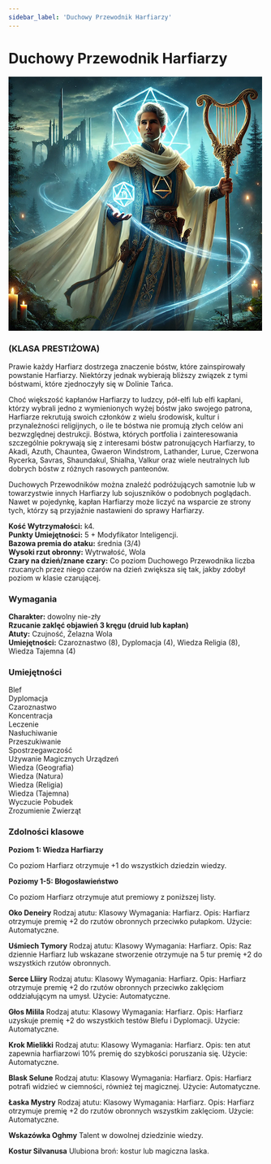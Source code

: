 ```yaml
---
sidebar_label: 'Duchowy Przewodnik Harfiarzy'
---
```



# Duchowy Przewodnik Harfiarzy

![duchowy przewodnik harfiarzy](../../static/img/wiki/wiki-klasy/harfiarz.png)

### (KLASA PRESTIŻOWA)
Prawie każdy Harfiarz dostrzega znaczenie bóstw, które zainspirowały powstanie Harfiarzy. Niektórzy jednak wybierają bliższy związek z tymi bóstwami, które zjednoczyły się w Dolinie Tańca.

Choć większość kapłanów Harfiarzy to ludzcy, pół-elfi lub elfi kapłani, którzy wybrali jedno z wymienionych wyżej bóstw jako swojego patrona, Harfiarze rekrutują swoich członków z wielu środowisk, kultur i przynależności religijnych, o ile te bóstwa nie promują złych celów ani bezwzględnej destrukcji. Bóstwa, których portfolia i zainteresowania szczególnie pokrywają się z interesami bóstw patronujących Harfiarzy, to Akadi, Azuth, Chauntea, Gwaeron Windstrom, Lathander, Lurue, Czerwona Rycerka, Savras, Shaundakul, Shialha, Valkur oraz wiele neutralnych lub dobrych bóstw z różnych rasowych panteonów.

Duchowych Przewodników można znaleźć podróżujących samotnie lub w towarzystwie innych Harfiarzy lub sojuszników o podobnych poglądach. Nawet w pojedynkę, kapłan Harfiarzy może liczyć na wsparcie ze strony tych, którzy są przyjaźnie nastawieni do sprawy Harfiarzy.

**Kość Wytrzymałości:** k4.\
**Punkty Umiejętności:** 5 + Modyfikator Inteligencji.\
**Bazowa premia do ataku:** średnia (3/4)\
**Wysoki rzut obronny:** Wytrwałość, Wola\
**Czary na dzień/znane czary:** Co poziom Duchowego Przewodnika liczba rzucanych przez niego czarów na dzień zwiększa się tak, jakby zdobył poziom w klasie czarującej.

### Wymagania
**Charakter:** dowolny nie-zły\
**Rzucanie zaklęć objawień 3 kręgu (druid lub kapłan)**\
**Atuty:** Czujność, Żelazna Wola\
**Umiejętności:** Czaroznastwo (8), Dyplomacja (4), Wiedza Religia (8), Wiedza Tajemna (4)


### Umiejętności
Blef\
Dyplomacja\
Czaroznastwo\
Koncentracja\
Leczenie\
Nasłuchiwanie\
Przeszukiwanie\
Spostrzegawczość\
Używanie Magicznych Urządzeń\
Wiedza (Geografia)\
Wiedza (Natura)\
Wiedza (Religia)\
Wiedza (Tajemna)\
Wyczucie Pobudek\
Zrozumienie Zwierząt


### Zdolności klasowe

**Poziom 1: Wiedza Harfiarzy**

Co poziom Harfiarz otrzymuje +1 do wszystkich dziedzin wiedzy.

**Poziomy 1-5: Błogosławieństwo**

Co poziom Harfiarz otrzymuje atut premiowy z poniższej listy.

**Oko Deneiry**
Rodzaj atutu: Klasowy
Wymagania: Harfiarz.
Opis: Harfiarz otrzymuje premię +2 do rzutów obronnych przeciwko pułapkom.
Użycie: Automatyczne.

**Uśmiech Tymory**
Rodzaj atutu: Klasowy
Wymagania: Harfiarz.
Opis: Raz dziennie Harfiarz lub wskazane stworzenie otrzymuje na 5 tur premię +2 do wszystkich rzutów obronnych.

**Serce Lliiry**
Rodzaj atutu: Klasowy
Wymagania: Harfiarz.
Opis: Harfiarz otrzymuje premię +2 do rzutów obronnych przeciwko zaklęciom oddziałującym na umysł.
Użycie: Automatyczne.

**Głos Milila**
Rodzaj atutu: Klasowy
Wymagania: Harfiarz.
Opis: Harfiarz uzyskuje premię +2 do wszystkich testów Blefu i Dyplomacji.
Użycie: Automatyczne.

**Krok Mielikki**
Rodzaj atutu: Klasowy
Wymagania: Harfiarz.
Opis: ten atut zapewnia harfiarzowi 10% premię do szybkości poruszania się.
Użycie: Automatyczne.

**Blask Selune**
Rodzaj atutu: Klasowy
Wymagania: Harfiarz.
Opis: Harfiarz potrafi widzieć w ciemności, również tej magicznej.
Użycie: Automatyczne.

**Łaska Mystry**
Rodzaj atutu: Klasowy
Wymagania: Harfiarz.
Opis: Harfiarz otrzymuje premię +2 do rzutów obronnych wszystkim zaklęciom.
Użycie: Automatyczne.

**Wskazówka Oghmy**
Talent w dowolnej dziedzinie wiedzy.

**Kostur Silvanusa**
Ulubiona broń: kostur lub magiczna laska.